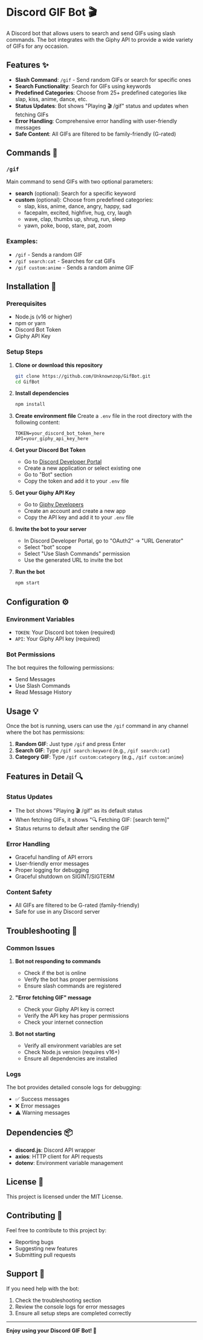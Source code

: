 # Discord GIF Bot 🎬

A Discord bot that allows users to search and send GIFs using slash commands. The bot integrates with the Giphy API to provide a wide variety of GIFs for any occasion.

## Features ✨

- **Slash Command**: `/gif` - Send random GIFs or search for specific ones
- **Search Functionality**: Search for GIFs using keywords
- **Predefined Categories**: Choose from 25+ predefined categories like slap, kiss, anime, dance, etc.
- **Status Updates**: Bot shows "Playing 🎬 /gif" status and updates when fetching GIFs
- **Error Handling**: Comprehensive error handling with user-friendly messages
- **Safe Content**: All GIFs are filtered to be family-friendly (G-rated)

## Commands 📝

### `/gif`
Main command to send GIFs with two optional parameters:

- **search** (optional): Search for a specific keyword
- **custom** (optional): Choose from predefined categories:
  - slap, kiss, anime, dance, angry, happy, sad
  - facepalm, excited, highfive, hug, cry, laugh
  - wave, clap, thumbs up, shrug, run, sleep
  - yawn, poke, boop, stare, pat, zoom

### Examples:
- `/gif` - Sends a random GIF
- `/gif search:cat` - Searches for cat GIFs
- `/gif custom:anime` - Sends a random anime GIF

## Installation 🚀

### Prerequisites
- Node.js (v16 or higher)
- npm or yarn
- Discord Bot Token
- Giphy API Key

### Setup Steps

1. **Clone or download this repository**
   ```bash
   git clone https://github.com/Unknownzop/GifBot.git
   cd GifBot
   ```

2. **Install dependencies**
   ```bash
   npm install
   ```

3. **Create environment file**
   Create a `.env` file in the root directory with the following content:
   ```env
   TOKEN=your_discord_bot_token_here
   API=your_giphy_api_key_here
   ```

4. **Get your Discord Bot Token**
   - Go to [Discord Developer Portal](https://discord.com/developers/applications)
   - Create a new application or select existing one
   - Go to "Bot" section
   - Copy the token and add it to your `.env` file

5. **Get your Giphy API Key**
   - Go to [Giphy Developers](https://developers.giphy.com/)
   - Create an account and create a new app
   - Copy the API key and add it to your `.env` file

6. **Invite the bot to your server**
   - In Discord Developer Portal, go to "OAuth2" → "URL Generator"
   - Select "bot" scope
   - Select "Use Slash Commands" permission
   - Use the generated URL to invite the bot

7. **Run the bot**
   ```bash
   npm start
   ```

## Configuration ⚙️

### Environment Variables
- `TOKEN`: Your Discord bot token (required)
- `API`: Your Giphy API key (required)

### Bot Permissions
The bot requires the following permissions:
- Send Messages
- Use Slash Commands
- Read Message History

## Usage 💡

Once the bot is running, users can use the `/gif` command in any channel where the bot has permissions:

1. **Random GIF**: Just type `/gif` and press Enter
2. **Search GIF**: Type `/gif search:keyword` (e.g., `/gif search:cat`)
3. **Category GIF**: Type `/gif custom:category` (e.g., `/gif custom:anime`)

## Features in Detail 🔍

### Status Updates
- The bot shows "Playing 🎬 /gif" as its default status
- When fetching GIFs, it shows "🔍 Fetching GIF: [search term]"
- Status returns to default after sending the GIF

### Error Handling
- Graceful handling of API errors
- User-friendly error messages
- Proper logging for debugging
- Graceful shutdown on SIGINT/SIGTERM

### Content Safety
- All GIFs are filtered to be G-rated (family-friendly)
- Safe for use in any Discord server

## Troubleshooting 🔧

### Common Issues

1. **Bot not responding to commands**
   - Check if the bot is online
   - Verify the bot has proper permissions
   - Ensure slash commands are registered

2. **"Error fetching GIF" message**
   - Check your Giphy API key is correct
   - Verify the API key has proper permissions
   - Check your internet connection

3. **Bot not starting**
   - Verify all environment variables are set
   - Check Node.js version (requires v16+)
   - Ensure all dependencies are installed

### Logs
The bot provides detailed console logs for debugging:
- ✅ Success messages
- ❌ Error messages
- ⚠️ Warning messages

## Dependencies 📦

- **discord.js**: Discord API wrapper
- **axios**: HTTP client for API requests
- **dotenv**: Environment variable management

## License 📄

This project is licensed under the MIT License.

## Contributing 🤝

Feel free to contribute to this project by:
- Reporting bugs
- Suggesting new features
- Submitting pull requests

## Support 💬

If you need help with the bot:
1. Check the troubleshooting section
2. Review the console logs for error messages
3. Ensure all setup steps are completed correctly

---

**Enjoy using your Discord GIF Bot! 🎉** 